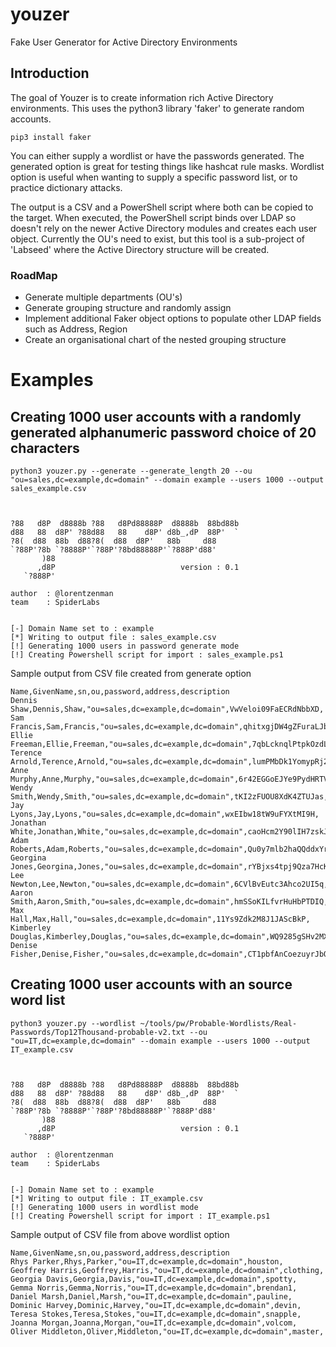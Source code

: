 # youzer
Fake User Generator for Active Directory Environments

## Introduction

The goal of Youzer is to create information rich Active Directory environments.
This uses the python3 library 'faker' to generate random accounts. 
```
pip3 install faker
```

You can either supply a wordlist or have the passwords generated. The generated option is great for testing things like hashcat rule masks. Wordlist option is useful when wanting to supply a specific password list, or to practice dictionary attacks.

The output is a CSV and a PowerShell script where both can be copied to the target. When executed, the PowerShell script binds over LDAP so doesn't rely on the newer Active Directory modules and creates each user object. Currently the OU's need to exist, but this tool is a sub-project of 'Labseed' where the Active Directory structure will be created.

### RoadMap

* Generate multiple departments (OU's)
* Generate grouping structure and randomly assign
* Implement additional Faker object options to populate other LDAP fields such as Address, Region
* Create an organisational chart of the nested grouping structure


# Examples

## Creating 1000 user accounts with a randomly generated alphanumeric password choice of 20 characters

```
python3 youzer.py --generate --generate_length 20 --ou "ou=sales,dc=example,dc=domain" --domain example --users 1000 --output sales_example.csv



?88   d8P  d8888b ?88   d8Pd88888P  d8888b  88bd88b
d88   88  d8P' ?88d88   88    d8P' d8b_,dP  88P'  `
?8(  d88  88b  d88?8(  d88  d8P'   88b     d88
`?88P'?8b `?8888P'`?88P'?8bd88888P'`?888P'd88'
       )88
      ,d8P                            version : 0.1
   `?888P'

author  : @lorentzenman
team    : SpiderLabs


[-] Domain Name set to : example
[*] Writing to output file : sales_example.csv
[!] Generating 1000 users in password generate mode
[!] Creating Powershell script for import : sales_example.ps1

```

Sample output from CSV file created from generate option

```
Name,GivenName,sn,ou,password,address,description
Dennis Shaw,Dennis,Shaw,"ou=sales,dc=example,dc=domain",VwVeloi09FaECRdNbbXD,
Sam Francis,Sam,Francis,"ou=sales,dc=example,dc=domain",qhitxgjDW4gZFuraLJbB,
Ellie Freeman,Ellie,Freeman,"ou=sales,dc=example,dc=domain",7qbLcknqlPtpkOzdLyw3,
Terence Arnold,Terence,Arnold,"ou=sales,dc=example,dc=domain",lumPMbDk1YomypRj26by,
Anne Murphy,Anne,Murphy,"ou=sales,dc=example,dc=domain",6r42EGGoEJYe9PydHRTV,
Wendy Smith,Wendy,Smith,"ou=sales,dc=example,dc=domain",tKI2zFUOU8XdK4ZTUJas,
Jay Lyons,Jay,Lyons,"ou=sales,dc=example,dc=domain",wxEIbw18tW9uFYXtMI9H,
Jonathan White,Jonathan,White,"ou=sales,dc=example,dc=domain",caoHcm2Y90lIH7zskJYr,
Adam Roberts,Adam,Roberts,"ou=sales,dc=example,dc=domain",Qu0y7mlb2haQQddxYrcN,
Georgina Jones,Georgina,Jones,"ou=sales,dc=example,dc=domain",rYBjxs4tpj9Qza7HcKYI,
Lee Newton,Lee,Newton,"ou=sales,dc=example,dc=domain",6CVlBvEutc3Ahco2UI5q,
Aaron Smith,Aaron,Smith,"ou=sales,dc=example,dc=domain",hmSSoKILfvrHuHbPTDIQ,
Max Hall,Max,Hall,"ou=sales,dc=example,dc=domain",11Ys9Zdk2M8J1JAScBkP,
Kimberley Douglas,Kimberley,Douglas,"ou=sales,dc=example,dc=domain",WQ9285gSHv2MXkwoLYlg,
Denise Fisher,Denise,Fisher,"ou=sales,dc=example,dc=domain",CT1pbfAnCoezuyrJbQX9,

```




## Creating 1000 user accounts with an source word list

```
python3 youzer.py --wordlist ~/tools/pw/Probable-Wordlists/Real-Passwords/Top12Thousand-probable-v2.txt --ou "ou=IT,dc=example,dc=domain" --domain example --users 1000 --output IT_example.csv 



?88   d8P  d8888b ?88   d8Pd88888P  d8888b  88bd88b
d88   88  d8P' ?88d88   88    d8P' d8b_,dP  88P'  `
?8(  d88  88b  d88?8(  d88  d8P'   88b     d88
`?88P'?8b `?8888P'`?88P'?8bd88888P'`?888P'd88'
       )88
      ,d8P                            version : 0.1
   `?888P'

author  : @lorentzenman
team    : SpiderLabs


[-] Domain Name set to : example
[*] Writing to output file : IT_example.csv
[!] Generating 1000 users in wordlist mode
[!] Creating Powershell script for import : IT_example.ps1

```

Sample output of CSV file from above wordlist option

```
Name,GivenName,sn,ou,password,address,description
Rhys Parker,Rhys,Parker,"ou=IT,dc=example,dc=domain",houston,
Geoffrey Harris,Geoffrey,Harris,"ou=IT,dc=example,dc=domain",clothing,
Georgia Davis,Georgia,Davis,"ou=IT,dc=example,dc=domain",spotty,
Gemma Norris,Gemma,Norris,"ou=IT,dc=example,dc=domain",brendan1,
Daniel Marsh,Daniel,Marsh,"ou=IT,dc=example,dc=domain",pauline,
Dominic Harvey,Dominic,Harvey,"ou=IT,dc=example,dc=domain",devin,
Teresa Stokes,Teresa,Stokes,"ou=IT,dc=example,dc=domain",snapple,
Joanna Morgan,Joanna,Morgan,"ou=IT,dc=example,dc=domain",volcom,
Oliver Middleton,Oliver,Middleton,"ou=IT,dc=example,dc=domain",master,

```
